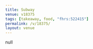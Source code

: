 ```yaml
---
title: Subway
venue: v18375
tags: [takeaway, food, "fhrs:522415"]
permalink: /v/18375/
layout: venue
---
```

null